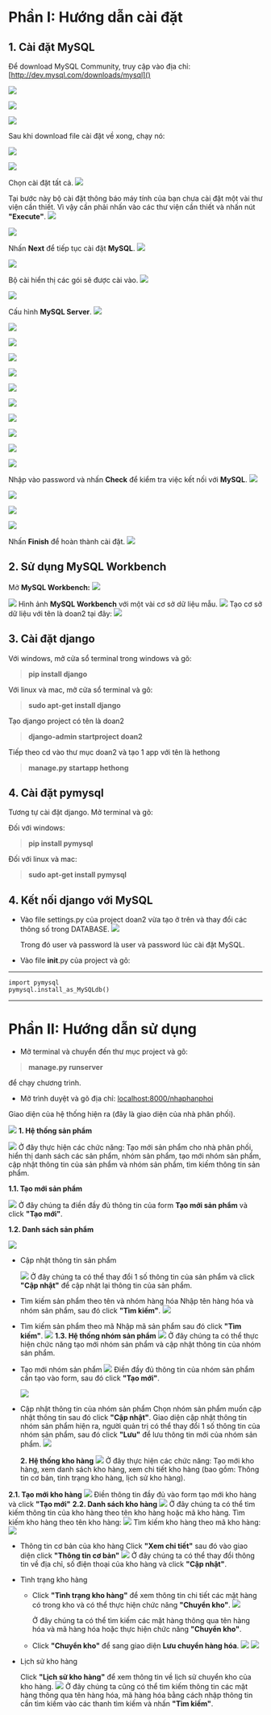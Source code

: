 ﻿# Phần I: Hướng dẫn cài đặt
## 1. Cài đặt MySQL
Để download MySQL Community, truy cập vào địa chỉ:
[http://dev.mysql.com/downloads/mysql]()

![](https://o7planning.org/vi/10221/cache/images/i/20529.png)

![](https://o7planning.org/vi/10221/cache/images/i/20524.png)

![](https://o7planning.org/vi/10221/cache/images/i/20531.png)

Sau khi download file cài đặt về xong, chạy nó:

![](https://o7planning.org/vi/10221/cache/images/i/20709.png)

![](https://o7planning.org/vi/10221/cache/images/i/20711.png)

Chọn cài đặt tất cả.
![](https://o7planning.org/vi/10221/cache/images/i/20713.png)

Tại bước này bộ cài đặt thông báo máy tính của bạn chưa cài đặt một vài thư viện cần thiết. Vì vậy cần phải nhấn vào các thư viện cần thiết và nhấn nút **"Execute"**.
![](https://o7planning.org/vi/10221/cache/images/i/21283524.png)

![](https://o7planning.org/vi/10221/cache/images/i/21284005.png)

Nhấn **Next** để tiếp tục cài đặt **MySQL**.
![](https://o7planning.org/vi/10221/cache/images/i/21284204.png)

![](https://o7planning.org/vi/10221/cache/images/i/20717.png)

Bộ cài hiển thị các gói sẽ được cài vào.
![](https://o7planning.org/vi/10221/cache/images/i/20719.png)

![](https://o7planning.org/vi/10221/cache/images/i/20721.png)

Cấu hình **MySQL Server**.
![](https://o7planning.org/vi/10221/cache/images/i/20723.png)

![](https://o7planning.org/vi/10221/cache/images/i/20725.png)

![](https://o7planning.org/vi/10221/cache/images/i/21284731.png)

![](https://o7planning.org/vi/10221/cache/images/i/21284820.png)

![](https://o7planning.org/vi/10221/cache/images/i/20729.png)

![](https://o7planning.org/vi/10221/cache/images/i/20731.png)

![](https://o7planning.org/vi/10221/cache/images/i/21285092.png)

![](https://o7planning.org/vi/10221/cache/images/i/20733.png)

![](https://o7planning.org/vi/10221/cache/images/i/20735.png)

![](https://o7planning.org/vi/10221/cache/images/i/20737.png)

![](https://o7planning.org/vi/10221/cache/images/i/21285417.png)

Nhập vào password và nhấn **Check** để kiểm tra việc kết nối với **MySQL**.
![](https://o7planning.org/vi/10221/cache/images/i/20739.png)

![](https://o7planning.org/vi/10221/cache/images/i/20741.png)

![](https://o7planning.org/vi/10221/cache/images/i/20743.png)

![](https://o7planning.org/vi/10221/cache/images/i/20745.png)

Nhấn **Finish** để hoàn thành cài đặt.
![](https://o7planning.org/vi/10221/cache/images/i/20747.png)

## **2. Sử dụng MySQL Workbench**
Mở **MySQL Workbench:**
![](https://o7planning.org/vi/10221/cache/images/i/20765.png)

![](https://o7planning.org/vi/10221/cache/images/i/20767.png)
Hình ảnh **MySQL Workbench** với một vài cơ sở dữ liệu mẫu.
![](https://o7planning.org/vi/10221/cache/images/i/20769.png)
Tạo cơ sở dữ liệu với tên là doan2 tại đây:
![](https://o7planning.org/vi/10221/cache/images/i/20771.png)

## **3. Cài đặt django**
Với windows, mở cửa sổ terminal trong windows và gõ:
> **pip install django**

Với linux và mac, mở cửa sổ terminal và gõ:
> **sudo apt-get install django**

Tạo django project có tên là doan2
> **django-admin startproject doan2**

Tiếp theo cd vào thư mục doan2 và tạo 1 app với tên là hethong
> **manage.py startapp hethong**

## **4. Cài đặt pymysql**
Tương tự cài đặt django. Mở terminal và gõ:

Đối với windows:
> **pip install pymysql**  

Đối với linux và mac:
> **sudo apt-get install pymysql**

## **4. Kết nối django với MySQL**
- Vào file settings.py của project doan2 vừa tạo ở trên và thay đổi các thông số trong DATABASE.
    ![](images/django-mysql.PNG)
    
    Trong đó user và password là user và password lúc cài đặt MySQL.
- Vào file __init__.py của project và gõ:

---
    import pymysql
    pymysql.install_as_MySQLdb()
---

# Phần II: Hướng dẫn sử dụng
- Mở terminal và chuyển đến thư mục project và gõ:

> **manage.py runserver**

để chạy chương trình.
- Mở trình duyệt và gõ địa chỉ: [localhost:8000/nhaphanphoi]()

Giao diện của hệ thống hiện ra (đây là giao diện của nhà phân phối).

![](images/giaodienchung.PNG)
**1. Hệ thống sản phẩm**

![](images/hethongsanpham.PNG)
Ở đây thực hiện các chức năng: Tạo mới sản phẩm cho nhà phân phối, hiển thị danh sách các sản phẩm, nhóm sản phẩm, tạo mới nhóm sản phẩm, cập nhật thông tin của sản phẩm và nhóm sản phẩm, tìm kiếm thông tin sản phẩm.

**1.1. Tạo mới sản phẩm**

![](images/taomoisanpham.PNG)
Ở đây chúng ta điền đầy đủ thông tin của form **Tạo mới sản phẩm** và click **"Tạo mới"**.

**1.2. Danh sách sản phẩm**

![](images/danhsachsanpham.PNG)

- Cập nhật thông tin sản phẩm
 
    ![](images/capnhatthongtinsanpham.PNG)
Ở đây chúng ta có thể thay đổi 1 số thông tin của sản phẩm và click **"Cập nhật"** để cập nhật lại thông tin của sản phẩm.
- Tìm kiếm sản phẩm theo tên và nhóm hàng hóa
Nhập tên hàng hóa và nhóm sản phẩm, sau đó click **"Tìm kiếm"**.
![](images/timkiemtheoten.PNG)
- Tìm kiếm sản phẩm theo mã
Nhập mã sản phẩm sau đó click **"Tìm kiếm"**.
![](images/timkiemtheoma.PNG)
**1.3. Hệ thống nhóm sản phẩm**
![](images/hethongnhomsanpham.PNG)
Ở đây chúng ta có thể thực hiện chức năng tạo mới nhóm sản phẩm và cập nhật thông tin của nhóm sản phẩm.
- Tạo mới nhóm sản phẩm
![](images/taomoinhomhanghoa.PNG)
Điền đầy đủ thông tin của nhóm sản phẩm cần tạo vào form, sau đó click **"Tạo mới"**.

    ![](images/ketquataomoi.PNG)

- Cập nhật thông tin của nhóm sản phẩm
Chọn nhóm sản phẩm muốn cập nhật thông tin sau đó click **"Cập nhật"**. Giao diện cập nhật thông tin nhóm sản phẩm hiện ra, người quản trị có thể thay đổi 1 số thông tin của nhóm sản phẩm, sau đó click **"Lưu"** để lưu thông tin mới của nhóm sản phẩm.
![](images/capnhatthongtinnhomsanpham.PNG)

    **2. Hệ thống kho hàng**
![](images/hethongkhohang.PNG)
Ở đây thực hiện các chức năng: Tạo mới kho hàng, xem danh sách kho hàng, xem chi tiết kho hàng (bao gồm: Thông tin cơ bản, tình trạng kho hàng, lịch sử kho hàng).

**2.1. Tạo mới kho hàng**
![](images/taomoikhohang.PNG)
Điền thông tin đầy đủ vào form tạo mới kho hàng và click **"Tạo mới"**
**2.2. Danh sách kho hàng**
![](images/danhsachkhohang.PNG)
Ở đây chúng ta có thể tìm kiếm thông tin của kho hàng theo tên kho hàng hoặc mã kho hàng.
Tìm kiếm kho hàng theo tên kho hàng:
![](images/timkiemkhohangtheoten.PNG)
Tìm kiếm kho hàng theo mã kho hàng:
![](images/timkiemkhohangtheoma.PNG)

- Thông tin cơ bản của kho hàng
Click **"Xem chi tiết"** sau đó vào giao diện click **"Thông tin cơ bản"**
![](images/thongtincoban.PNG)
Ở đây chúng ta có thể thay đổi thông tin về địa chỉ, số điện thoại của kho hàng và click **"Cập nhật"**.
- Tình trạng kho hàng

    - Click **"Tình trạng kho hàng"** để xem thông tin chi tiết các mặt hàng có trong kho và có thể thực hiện chức năng **"Chuyển kho"**.
![](images/tinhtrangkhohang.PNG)

        Ở đây chúng ta có thể tìm kiếm các mặt hàng thông qua tên hàng hóa và mã hàng hóa hoặc thực hiện chức năng **"Chuyển kho"**.
    - Click **"Chuyển kho"** để sang giao diện **Lưu chuyển hàng hóa**.
        ![](images/luuchuyenhanghoa.PNG)
        ![](images/luuchuyenhanghoa1.PNG)
    
- Lịch sử kho hàng

    Click **"Lịch sử kho hàng"** để xem thông tin về lịch sử chuyển kho của kho hàng.
![](images/lichsukhohang.PNG)
Ở đây chúng ta cũng có thể tìm kiếm thông tin các mặt hàng thông qua tên hàng hóa, mã hàng hóa bằng cách nhập thông tin cần tìm kiếm vào các thanh tìm kiếm và nhấn **"Tìm kiếm"**.







    
    

